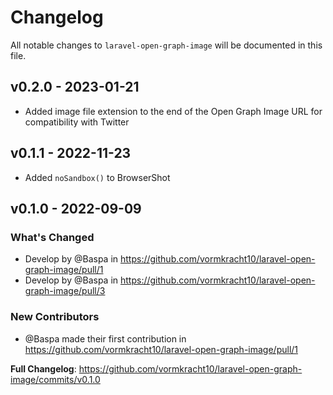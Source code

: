 # Changelog

All notable changes to `laravel-open-graph-image` will be documented in this file.

## v0.2.0 - 2023-01-21

- Added image file extension to the end of the Open Graph Image URL for compatibility with Twitter

## v0.1.1 - 2022-11-23

- Added `noSandbox()` to BrowserShot

## v0.1.0 - 2022-09-09

### What's Changed

- Develop by @Baspa in https://github.com/vormkracht10/laravel-open-graph-image/pull/1
- Develop by @Baspa in https://github.com/vormkracht10/laravel-open-graph-image/pull/3

### New Contributors

- @Baspa made their first contribution in https://github.com/vormkracht10/laravel-open-graph-image/pull/1

**Full Changelog**: https://github.com/vormkracht10/laravel-open-graph-image/commits/v0.1.0

